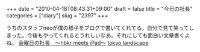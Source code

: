 +++
date = "2010-04-18T08:43:31+09:00"
draft = false
title = "今日の社長"
categories = ["diary"]
slug = "2397"
+++

うちのスタッフneoが僕の様子をブログで書いてくれてる。自分で見て笑ってしまった。今後もやってくれるとうれしいなあ。それにしても面白い文章書くよね。
<a href="http://tokyolandscape.com/2010/04/18/1111/" target="_blank">金曜日の社長　～hbkr meets iPad～</a>
<a href="http://tokyolandscape.com/" target="_blank">tokyo landscape</a>
